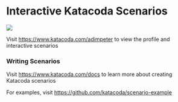 # Interactive Katacoda Scenarios

[![](http://shields.katacoda.com/katacoda/adimpeter/count.svg)](https://www.katacoda.com/adimpeter "Get your profile on Katacoda.com")

Visit https://www.katacoda.com/adimpeter to view the profile and interactive scenarios

### Writing Scenarios
Visit https://www.katacoda.com/docs to learn more about creating Katacoda scenarios

For examples, visit https://github.com/katacoda/scenario-example
